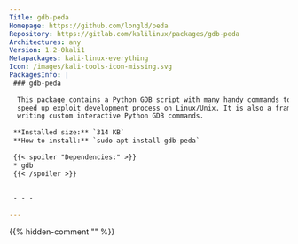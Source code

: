 ```yaml
---
Title: gdb-peda
Homepage: https://github.com/longld/peda
Repository: https://gitlab.com/kalilinux/packages/gdb-peda
Architectures: any
Version: 1.2-0kali1
Metapackages: kali-linux-everything 
Icon: /images/kali-tools-icon-missing.svg
PackagesInfo: |
 ### gdb-peda
 
  This package contains a Python GDB script with many handy commands to help
  speed up exploit development process on Linux/Unix. It is also a framework for
  writing custom interactive Python GDB commands.
 
 **Installed size:** `314 KB`  
 **How to install:** `sudo apt install gdb-peda`  
 
 {{< spoiler "Dependencies:" >}}
 * gdb
 {{< /spoiler >}}
 
 
 - - -
 
---
```

{{% hidden-comment "<!--Do not edit anything above this line-->" %}}
